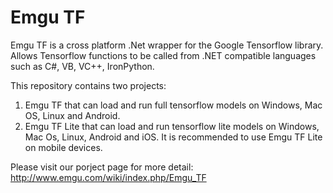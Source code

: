# Emgu TF
Emgu TF is a cross platform .Net wrapper for the Google Tensorflow library. Allows Tensorflow functions to be called from .NET compatible languages such as C#, VB, VC++, IronPython.

This repository contains two projects: 
1. Emgu TF that can load and run full tensorflow models on Windows, Mac OS, Linux and Android. 
2. Emgu TF Lite that can load and run tensorflow lite models on Windows, Mac Os, Linux, Android and iOS. It is recommended to use Emgu TF Lite on mobile devices.

Please visit our porject page for more detail:
http://www.emgu.com/wiki/index.php/Emgu_TF
